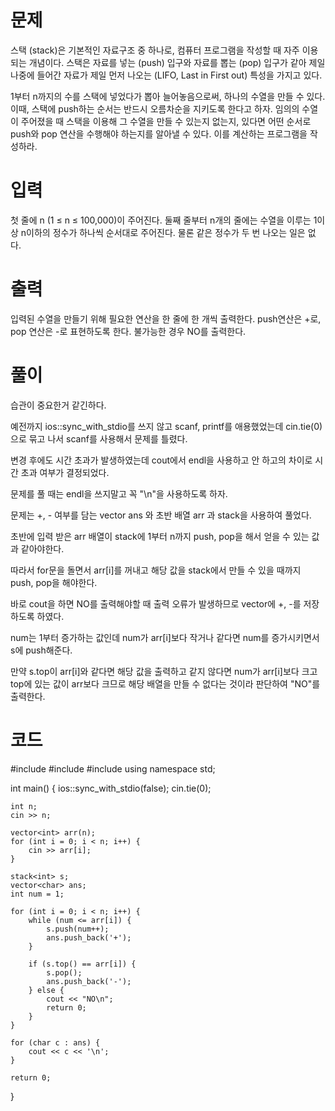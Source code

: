# 문제

스택 (stack)은 기본적인 자료구조 중 하나로, 컴퓨터 프로그램을 작성할 때 자주 이용되는 개념이다. 스택은 자료를 넣는 (push) 입구와 자료를 뽑는 (pop) 입구가 같아 제일 나중에 들어간 자료가 제일 먼저 나오는 (LIFO, Last in First out) 특성을 가지고 있다.

1부터 n까지의 수를 스택에 넣었다가 뽑아 늘어놓음으로써, 하나의 수열을 만들 수 있다. 이때, 스택에 push하는 순서는 반드시 오름차순을 지키도록 한다고 하자. 임의의 수열이 주어졌을 때 스택을 이용해 그 수열을 만들 수 있는지 없는지, 있다면 어떤 순서로 push와 pop 연산을 수행해야 하는지를 알아낼 수 있다. 이를 계산하는 프로그램을 작성하라.

# 입력

첫 줄에 n (1 ≤ n ≤ 100,000)이 주어진다. 둘째 줄부터 n개의 줄에는 수열을 이루는 1이상 n이하의 정수가 하나씩 순서대로 주어진다. 물론 같은 정수가 두 번 나오는 일은 없다.

# 출력

입력된 수열을 만들기 위해 필요한 연산을 한 줄에 한 개씩 출력한다. push연산은 +로, pop 연산은 -로 표현하도록 한다. 불가능한 경우 NO를 출력한다.

# 풀이

습관이 중요한거 같긴하다.

예전까지 ios::sync_with_stdio를 쓰지 않고 scanf, printf를 애용했었는데 cin.tie(0)으로 묶고 나서 scanf를 사용해서 문제를 틀렸다.

변경 후에도 시간 초과가 발생하였는데 cout에서 endl을 사용하고 안 하고의 차이로 시간 초과 여부가 결정되었다.

문제를 풀 때는 endl을 쓰지말고 꼭 "\n"을 사용하도록 하자.
 

문제는 +, - 여부를 담는 vector<char> ans 와 초반 배열 arr 과 stack을 사용하여 풀었다.

초반에 입력 받은 arr 배열이 stack에 1부터 n까지 push, pop을 해서 얻을 수 있는 값과 같아야한다.

따라서 for문을 돌면서 arr[i]를 꺼내고 해당 값을 stack에서 만들 수 있을 때까지 push, pop을 해야한다.

바로 cout을 하면 NO를 출력해야할 때 출력 오류가 발생하므로 vector에 +, -를 저장하도록 하였다.

num는 1부터 증가하는 값인데 num가 arr[i]보다 작거나 같다면 num를 증가시키면서 s에 push해준다.

만약 s.top이 arr[i]와 같다면 해당 값을 출력하고 같지 않다면 num가 arr[i]보다 크고 top에 있는 값이 arr보다 크므로 해당 배열을 만들 수 없다는 것이라 판단하여 "NO"를 출력한다.

# 코드

#include <iostream>
#include <stack>
#include <vector>
using namespace std;

int main() {
    ios::sync_with_stdio(false);
    cin.tie(0);

    int n;
    cin >> n;

    vector<int> arr(n);
    for (int i = 0; i < n; i++) {
        cin >> arr[i];
    }

    stack<int> s;
    vector<char> ans;
    int num = 1;

    for (int i = 0; i < n; i++) {
        while (num <= arr[i]) {
            s.push(num++);
            ans.push_back('+');
        }

        if (s.top() == arr[i]) {
            s.pop();
            ans.push_back('-');
        } else {
            cout << "NO\n";
            return 0;
        }
    }

    for (char c : ans) {
        cout << c << '\n';
    }

    return 0;
}